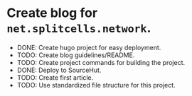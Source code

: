 # Create blog for `net.splitcells.network`.
* DONE: Create hugo project for easy deployment.
* TODO: Create blog guidelines/README.
* TODO: Create project commands for building the project.
* DONE: Deploy to SourceHut.
* TODO: Create first article.
* TODO: Use standardized file structure for this project.